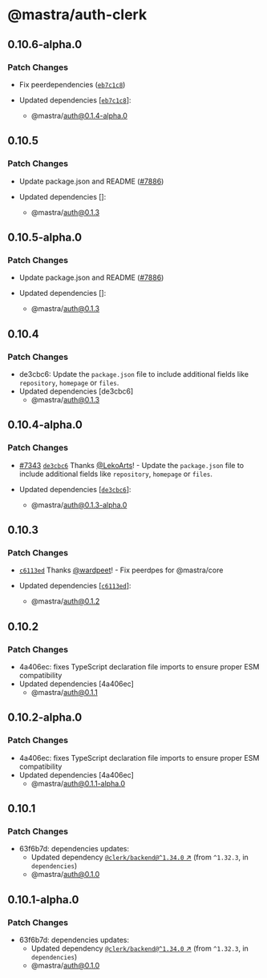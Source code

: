 # @mastra/auth-clerk

## 0.10.6-alpha.0

### Patch Changes

- Fix peerdependencies ([`eb7c1c8`](https://github.com/mastra-ai/mastra/commit/eb7c1c8c592d8fb16dfd250e337d9cdc73c8d5de))

- Updated dependencies [[`eb7c1c8`](https://github.com/mastra-ai/mastra/commit/eb7c1c8c592d8fb16dfd250e337d9cdc73c8d5de)]:
  - @mastra/auth@0.1.4-alpha.0

## 0.10.5

### Patch Changes

- Update package.json and README ([#7886](https://github.com/mastra-ai/mastra/pull/7886))

- Updated dependencies []:
  - @mastra/auth@0.1.3

## 0.10.5-alpha.0

### Patch Changes

- Update package.json and README ([#7886](https://github.com/mastra-ai/mastra/pull/7886))

- Updated dependencies []:
  - @mastra/auth@0.1.3

## 0.10.4

### Patch Changes

- de3cbc6: Update the `package.json` file to include additional fields like `repository`, `homepage` or `files`.
- Updated dependencies [de3cbc6]
  - @mastra/auth@0.1.3

## 0.10.4-alpha.0

### Patch Changes

- [#7343](https://github.com/mastra-ai/mastra/pull/7343) [`de3cbc6`](https://github.com/mastra-ai/mastra/commit/de3cbc61079211431bd30487982ea3653517278e) Thanks [@LekoArts](https://github.com/LekoArts)! - Update the `package.json` file to include additional fields like `repository`, `homepage` or `files`.

- Updated dependencies [[`de3cbc6`](https://github.com/mastra-ai/mastra/commit/de3cbc61079211431bd30487982ea3653517278e)]:
  - @mastra/auth@0.1.3-alpha.0

## 0.10.3

### Patch Changes

- [`c6113ed`](https://github.com/mastra-ai/mastra/commit/c6113ed7f9df297e130d94436ceee310273d6430) Thanks [@wardpeet](https://github.com/wardpeet)! - Fix peerdpes for @mastra/core

- Updated dependencies [[`c6113ed`](https://github.com/mastra-ai/mastra/commit/c6113ed7f9df297e130d94436ceee310273d6430)]:
  - @mastra/auth@0.1.2

## 0.10.2

### Patch Changes

- 4a406ec: fixes TypeScript declaration file imports to ensure proper ESM compatibility
- Updated dependencies [4a406ec]
  - @mastra/auth@0.1.1

## 0.10.2-alpha.0

### Patch Changes

- 4a406ec: fixes TypeScript declaration file imports to ensure proper ESM compatibility
- Updated dependencies [4a406ec]
  - @mastra/auth@0.1.1-alpha.0

## 0.10.1

### Patch Changes

- 63f6b7d: dependencies updates:
  - Updated dependency [`@clerk/backend@^1.34.0` ↗︎](https://www.npmjs.com/package/@clerk/backend/v/1.34.0) (from `^1.32.3`, in `dependencies`)
  - @mastra/auth@0.1.0

## 0.10.1-alpha.0

### Patch Changes

- 63f6b7d: dependencies updates:
  - Updated dependency [`@clerk/backend@^1.34.0` ↗︎](https://www.npmjs.com/package/@clerk/backend/v/1.34.0) (from `^1.32.3`, in `dependencies`)
  - @mastra/auth@0.1.0
